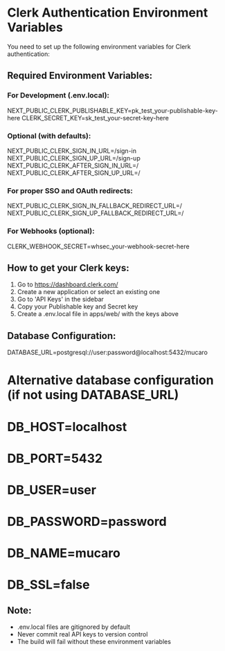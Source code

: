 # Clerk Authentication Environment Variables

You need to set up the following environment variables for Clerk authentication:

## Required Environment Variables:

### For Development (.env.local):
NEXT_PUBLIC_CLERK_PUBLISHABLE_KEY=pk_test_your-publishable-key-here
CLERK_SECRET_KEY=sk_test_your-secret-key-here

### Optional (with defaults):
NEXT_PUBLIC_CLERK_SIGN_IN_URL=/sign-in
NEXT_PUBLIC_CLERK_SIGN_UP_URL=/sign-up
NEXT_PUBLIC_CLERK_AFTER_SIGN_IN_URL=/
NEXT_PUBLIC_CLERK_AFTER_SIGN_UP_URL=/

### For proper SSO and OAuth redirects:
NEXT_PUBLIC_CLERK_SIGN_IN_FALLBACK_REDIRECT_URL=/
NEXT_PUBLIC_CLERK_SIGN_UP_FALLBACK_REDIRECT_URL=/

### For Webhooks (optional):
CLERK_WEBHOOK_SECRET=whsec_your-webhook-secret-here

## How to get your Clerk keys:

1. Go to https://dashboard.clerk.com/
2. Create a new application or select an existing one
3. Go to 'API Keys' in the sidebar
4. Copy your Publishable key and Secret key
5. Create a .env.local file in apps/web/ with the keys above

## Database Configuration:
DATABASE_URL=postgresql://user:password@localhost:5432/mucaro

# Alternative database configuration (if not using DATABASE_URL)
# DB_HOST=localhost
# DB_PORT=5432
# DB_USER=user
# DB_PASSWORD=password
# DB_NAME=mucaro
# DB_SSL=false

## Note: 
- .env.local files are gitignored by default
- Never commit real API keys to version control
- The build will fail without these environment variables
